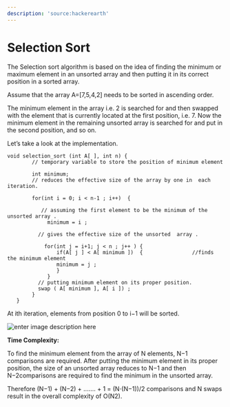 ```yaml
---
description: 'source:hackerearth'
---
```


# Selection Sort

The Selection sort algorithm is based on the idea of finding the minimum or maximum element in an unsorted array and then putting it in its correct position in a sorted array.

Assume that the array A=\[7,5,4,2\] needs to be sorted in ascending order.

The minimum element in the array i.e. 2 is searched for and then swapped with the element that is currently located at the first position, i.e. 7. Now the minimum element in the remaining unsorted array is searched for and put in the second position, and so on.

Let’s take a look at the implementation.

```text
void selection_sort (int A[ ], int n) {
        // temporary variable to store the position of minimum element

        int minimum;        
        // reduces the effective size of the array by one in  each iteration.

        for(int i = 0; i < n-1 ; i++)  {

           // assuming the first element to be the minimum of the unsorted array .
             minimum = i ;

          // gives the effective size of the unsorted  array .

            for(int j = i+1; j < n ; j++ ) {
                if(A[ j ] < A[ minimum ])  {                //finds the minimum element
                minimum = j ;
                }
             }
          // putting minimum element on its proper position.
          swap ( A[ minimum ], A[ i ]) ; 
        }
   }
```

At ith iteration, elements from position 0 to i−1 will be sorted.

![enter image description here](https://he-s3.s3.amazonaws.com/media/uploads/2888f5b.png)

**Time Complexity:**

To find the minimum element from the array of N elements, N−1 comparisons are required. After putting the minimum element in its proper position, the size of an unsorted array reduces to N−1 and then N−2comparisons are required to find the minimum in the unsorted array.

Therefore \(N−1\) + \(N−2\) + ....... + 1 = \(N⋅\(N−1\)\)/2 comparisons and N swaps result in the overall complexity of O\(N2\).

